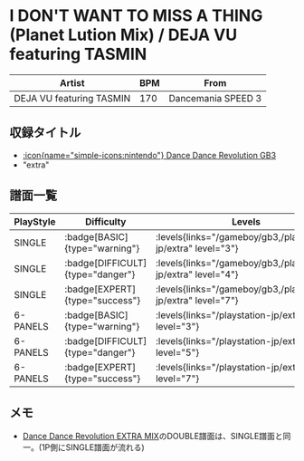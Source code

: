 # I DON'T WANT TO MISS A THING (Planet Lution Mix) / DEJA VU featuring TASMIN

|Artist|BPM|From|
|------|---|----|
|DEJA VU featuring TASMIN|170|Dancemania SPEED 3|

## 収録タイトル

- [:icon{name="simple-icons:nintendo"} Dance Dance Revolution GB3](/gameboy/gb3)
- "extra"

## 譜面一覧

|PlayStyle|Difficulty|Levels|Notes|Movie|
|---------|----------|------|-----|-----|
|SINGLE| :badge[BASIC]{type="warning"}| :levels{links="/gameboy/gb3,/playstation-jp/extra" level="3"}|162/0||
|SINGLE| :badge[DIFFICULT]{type="danger"}| :levels{links="/gameboy/gb3,/playstation-jp/extra" level="4"}|174/0||
|SINGLE| :badge[EXPERT]{type="success"}| :levels{links="/gameboy/gb3,/playstation-jp/extra" level="7"}|277/0||
|6-PANELS| :badge[BASIC]{type="warning"}| :levels{links="/playstation-jp/extra" level="3"}|162/0||
|6-PANELS| :badge[DIFFICULT]{type="danger"}| :levels{links="/playstation-jp/extra" level="5"}|174/0||
|6-PANELS| :badge[EXPERT]{type="success"}| :levels{links="/playstation-jp/extra" level="7"}|277/0||

## メモ

- [Dance Dance Revolution EXTRA MIX](/playstation-jp/extra)のDOUBLE譜面は、SINGLE譜面と同一。(1P側にSINGLE譜面が流れる)
